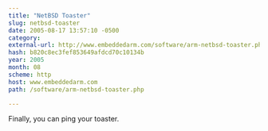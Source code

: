 ```yaml
---
title: "NetBSD Toaster"
slug: netbsd-toaster
date: 2005-08-17 13:57:10 -0500
category: 
external-url: http://www.embeddedarm.com/software/arm-netbsd-toaster.php
hash: b820c8ec3fef853649afdcd70c10134b
year: 2005
month: 08
scheme: http
host: www.embeddedarm.com
path: /software/arm-netbsd-toaster.php

---
```


Finally, you can ping your toaster.
